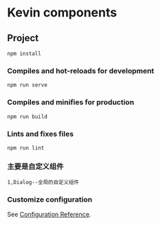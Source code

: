 # Kevin  components

## Project
```
npm install
```

### Compiles and hot-reloads for development
```
npm run serve
```

### Compiles and minifies for production
```
npm run build
```

### Lints and fixes files
```
npm run lint
```
### 主要是自定义组件
```
1,Dialog--全局的自定义组件
```

### Customize configuration
See [Configuration Reference](https://cli.vuejs.org/config/).
